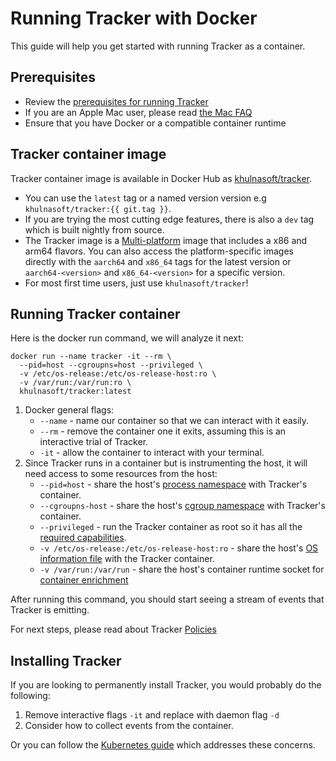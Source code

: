 # Running Tracker with Docker

This guide will help you get started with running Tracker as a container.

## Prerequisites

- Review the [prerequisites for running Tracker](./prerequisites.md)
- If you are an Apple Mac user, please read [the Mac FAQ](../advanced/mac.md)
- Ensure that you have Docker or a compatible container runtime

## Tracker container image

 Tracker container image is available in Docker Hub as [khulnasoft/tracker](https://hub.docker.com/r/khulnasoft/tracker).

- You can use the `latest` tag or a named version version e.g `khulnasoft/tracker:{{ git.tag }}`.
- If you are trying the most cutting edge features, there is also a `dev` tag which is built nightly from source.
- The Tracker image is a [Multi-platform](https://docs.docker.com/build/building/multi-platform/) image that includes a x86 and arm64 flavors. You can also access the platform-specific images directly with the `aarch64` and `x86_64` tags for the latest version or `aarch64-<version>` and `x86_64-<version>` for a specific version.  
- For most first time users, just use `khulnasoft/tracker`!

## Running Tracker container

 Here is the docker run command, we will analyze it next:

```shell
docker run --name tracker -it --rm \
  --pid=host --cgroupns=host --privileged \
  -v /etc/os-release:/etc/os-release-host:ro \
  -v /var/run:/var/run:ro \
  khulnasoft/tracker:latest
```

 1. Docker general flags:
    - `--name` - name our container so that we can interact with it easily.
    - `--rm` - remove the container one it exits, assuming this is an interactive trial of Tracker.
    - `-it` - allow the container to interact with your terminal.
 2. Since Tracker runs in a container but is instrumenting the host, it will need access to some resources from the host:
    - `--pid=host` - share the host's [process namespace]() with Tracker's container.
    - `--cgroupns-host` - share the host's [cgroup namespace]() with Tracker's container.
    - `--privileged` - run the Tracker container as root so it has all the [required capabilities](./prerequisites.md#process-capabilities).
    - `-v /etc/os-release:/etc/os-release-host:ro` - share the host's [OS information file](./prerequisites.md#os-information) with the Tracker container.
    - `-v /var/run:/var/run` - share the host's container runtime socket for [container enrichment](./container-engines.md)

 After running this command, you should start seeing a stream of events that Tracker is emitting.

 For next steps, please read about Tracker [Policies](../policies/index.md)

## Installing Tracker

 If you are looking to permanently install Tracker, you would probably do the following:

 1. Remove interactive flags `-it` and replace with daemon flag `-d`
 2. Consider how to collect events from the container.

 Or you can follow the [Kubernetes guide](./kubernetes.md) which addresses these concerns.
